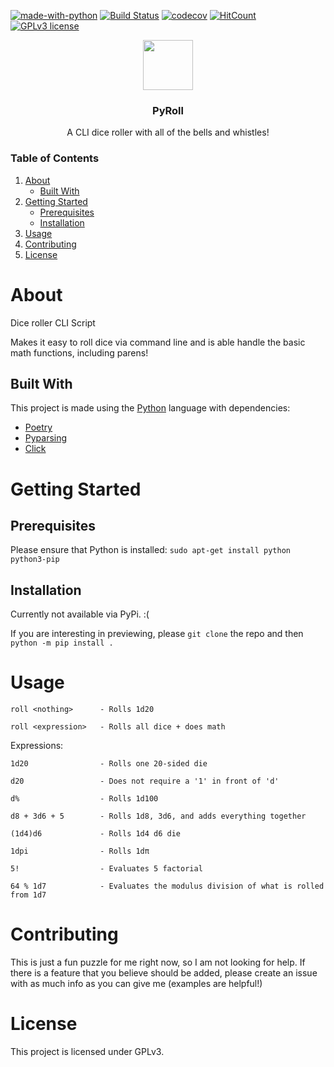 [![made-with-python](https://img.shields.io/badge/Made%20with-Python-1f425f.svg)](https://www.python.org/)
[![Build Status](https://travis-ci.org/Vlek/roll.svg?branch=master)](https://travis-ci.org/Vlek/roll)
[![codecov](https://codecov.io/gh/Vlek/roll/branch/master/graph/badge.svg)](https://codecov.io/gh/Vlek/roll)
[![HitCount](http://hits.dwyl.com/vlek/roll.svg)](http://hits.dwyl.com/vlek/roll)
[![GPLv3 license](https://img.shields.io/badge/License-GPLv3-blue.svg)](https://perso.crans.org/besson/LICENSE.html)

<!-- Project Logo/Header -->
<p align="center"><img src="https://user-images.githubusercontent.com/15008772/110541742-02522e00-80dd-11eb-944c-367bb3380cf9.png" width="80"/></p>
<h3 align="center">PyRoll</h3>
<p align="center">A CLI dice roller with all of the bells and whistles!</p>

<!-- Table of Contents -->
<h3>Table of Contents</h3>
<ol>
  <li>
    <a href="#about">About</a>
    <ul>
      <li><a href="#built-with">Built With</a></li>
    </ul>
  </li>
  <li>
    <a href="#getting-started">Getting Started</a>
    <ul>
      <li><a href="#prerequisites">Prerequisites</a></li>
    </ul>
    <ul>
      <li><a href="#installation">Installation</a></li>
    </ul>
  </li>
    <li><a href="#usage">Usage</a></li>
    <li><a href="#contributing">Contributing</a></li>
    <li><a href="#license">License</a></li>
  </li>
</ol>

# About

Dice roller CLI Script

Makes it easy to roll dice via command line and is able handle the basic
math functions, including parens!
        
## Built With

This project is made using the [Python](https://www.python.org) language with dependencies:
- [Poetry](https://python-poetry.org/)
- [Pyparsing](https://github.com/pyparsing/pyparsing/)
- [Click](https://click.palletsprojects.com/en/7.x/)

# Getting Started

## Prerequisites

Please ensure that Python is installed:
```sudo apt-get install python python3-pip```

## Installation

Currently not available via PyPi. :(

If you are interesting in previewing, please `git clone` the repo and then `python -m pip install .`

# Usage

    roll <nothing>      - Rolls 1d20

    roll <expression>   - Rolls all dice + does math

Expressions:

    1d20                - Rolls one 20-sided die

    d20                 - Does not require a '1' in front of 'd'

    d%                  - Rolls 1d100

    d8 + 3d6 + 5        - Rolls 1d8, 3d6, and adds everything together

    (1d4)d6             - Rolls 1d4 d6 die
    
    1dpi                - Rolls 1dπ
    
    5!                  - Evaluates 5 factorial
    
    64 % 1d7            - Evaluates the modulus division of what is rolled from 1d7

# Contributing

This is just a fun puzzle for me right now, so I am not looking for help. If there is a feature that you believe should be added, please create an issue with as much info as you can give me (examples are helpful!)

# License

This project is licensed under GPLv3.
